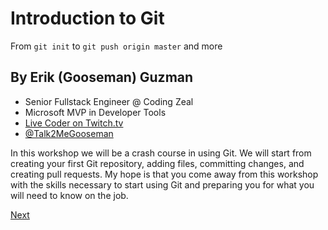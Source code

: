 # Introduction to Git

From `git init` to `git push origin master` and more


## By Erik (Gooseman) Guzman

- Senior Fullstack Engineer @ Coding Zeal
- Microsoft MVP in Developer Tools
- [Live Coder on Twitch.tv](https://twitch.tv/talk2megooseman)
- [@Talk2MeGooseman](https://twitter.com/talk2megooseman)

In this workshop we will be a crash course in using Git. We will start from creating your first Git repository, adding files, committing changes, and creating pull requests. My hope is that you come away from this workshop with the skills necessary to start using Git and preparing you for what you will need to know on the job.

[Next](version-control.md)
